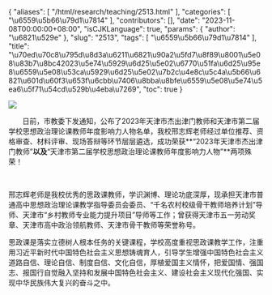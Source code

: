 {
    "aliases": [
        "/html/research/teaching/2513.html"
    ],
    "categories": [
        "\u6559\u5b66\u79d1\u7814"
    ],
    "contributors": [],
    "date": "2023-11-08T00:00:00+08:00",
    "isCJKLanguage": true,
    "params": {
        "author": "\u6821\u529e"
    },
    "slug": "2513",
    "tags": [
        "\u6559\u5b66\u79d1\u7814"
    ],
    "title": "\u70ed\u70c8\u795d\u8d3a\u6211\u6821\u90a2\u5fd7\u8f89\u8001\u5e08\u83b7\u8bc42023\u5e74\u5929\u6d25\u5e02\u6770\u51fa\u6d25\u95e8\u6559\u5e08\u53ca\u5929\u6d25\u5e02\u7b2c\u4e8c\u5c4a\u5b66\u6821\u601d\u60f3\u653f\u6cbb\u7406\u8bba\u8bfe\u6559\u5e08\u5e74\u5ea6\u5f71\u54cd\u529b\u4eba\u7269",
    "toc": true
}

![](https://cdn.tfls.online/mirror/full/7ae5f01072d9291ebede75e09ab1e6e966726c90.jpg)




       日前，市教委下发通知，公布了2023年天津市杰出津门教师和天津市第二届学校思想政治理论课教师年度影响力人物名单，我校邢志辉老师经过单位推荐、资格审查、材料评审、现场答辩等环节层层遴选，成功荣获**“2023年天津市杰出津门教师”**以及**“天津市第二届学校思想政治理论课教师年度影响力人物”**两项殊荣！




      




 邢志辉老师是我校优秀的思政课教师，学识渊博、理论功底深厚，现承担天津市普通高中思想政治理论课教学指导委员会委员、“千名农村校级骨干教师培养计划”导师、天津市“乡村教师专业能力提升项目”导师等工作；曾获得天津市五一劳动奖章、天津市高中政治领航教师、天津市骨干教师等荣誉称号。




  





 思政课是落实立德树人根本任务的关键课程，学校高度重视思政课教学工作，注重用习近平新时代中国特色社会主义思想铸魂育人，引导学生增强中国特色社会主义道路自信、理论自信、制度自信、文化自信，厚植爱国主义情怀，把爱国情、强国志、报国行自觉融入坚持和发展中国特色社会主义、建设社会主义现代化强国、实现中华民族伟大复兴的奋斗之中。




  





  




